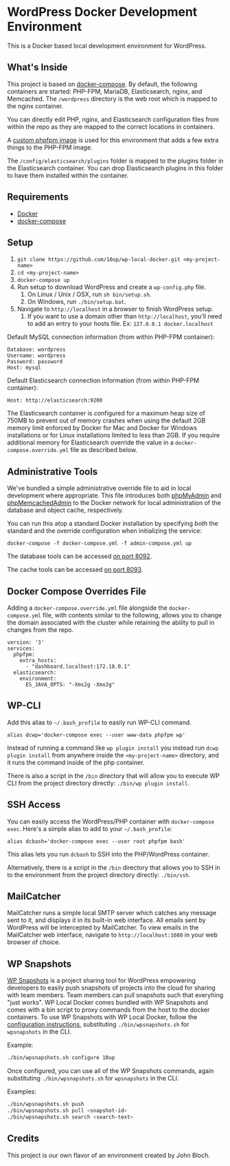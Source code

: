 # WordPress Docker Development Environment

This is a Docker based local development environment for WordPress.

## What's Inside

This project is based on [docker-compose](https://docs.docker.com/compose/). By default, the following containers are started: PHP-FPM, MariaDB, Elasticsearch, nginx, and Memcached. The `/wordpress` directory is the web root which is mapped to the nginx container.

You can directly edit PHP, nginx, and Elasticsearch configuration files from within the repo as they are mapped to the correct locations in containers.

A [custom phpfpm image](https://github.com/10up/phpfpm-image) is used for this environment that adds a few extra things to the PHP-FPM image.

The `/config/elasticsearch/plugins` folder is mapped to the plugins folder in the Elasticsearch container. You can drop Elasticsearch plugins in this folder to have them installed within the container.

## Requirements

* [Docker](https://www.docker.com/)
* [docker-compose](https://docs.docker.com/compose/)

## Setup

1. `git clone https://github.com/10up/wp-local-docker.git <my-project-name>`
1. `cd <my-project-name>`
1. `docker-compose up`
1. Run setup to download WordPress and create a `wp-config.php` file.
	1. On Linux / Unix / OSX, run `sh bin/setup.sh`.
	2. On Windows, run `./bin/setup.bat`.
1. Navigate to `http://localhost` in a browser to finish WordPress setup.
	1. If you want to use a domain other than `http://localhost`, you'll need to add an entry to your hosts file. Ex: `127.0.0.1 docker.localhost`

Default MySQL connection information (from within PHP-FPM container):

```
Database: wordpress
Username: wordpress
Password: password
Host: mysql
```

Default Elasticsearch connection information (from within PHP-FPM container):

```
Host: http://elasticsearch:9200
```

The Elasticsearch container is configured for a maximum heap size of 750MB to prevent out of memory crashes when using the default 2GB memory limit enforced by Docker for Mac and Docker for Windows installations or for Linux installations limited to less than 2GB. If you require additional memory for Elasticsearch override the value in a `docker-compose.override.yml` file as described below.

## Administrative Tools

We've bundled a simple administrative override file to aid in local development where appropriate. This file introduces both [phpMyAdmin](https://www.phpmyadmin.net/) and [phpMemcachedAdmin](https://github.com/elijaa/phpmemcachedadmin) to the Docker network for local administration of the database and object cache, respectively.

You can run this atop a standard Docker installation by specifying _both_ the standard and the override configuration when initializing the service:

```
docker-compose -f docker-compose.yml -f admin-compose.yml up
```

The database tools can be accessed [on port 8092](http://localhost:8092).

The cache tools can be accessed [on port 8093](http://localhost:8093).

## Docker Compose Overrides File

Adding a `docker-compose.override.yml` file alongside the `docker-compose.yml` file, with contents similar to
the following, allows you to change the domain associated with the cluster while retaining the ability to pull in changes from the repo.

```
version: '3'
services:
  phpfpm:
    extra_hosts:
      - "dashboard.localhost:172.18.0.1"
  elasticsearch:
    environment:
      ES_JAVA_OPTS: "-Xms2g -Xmx2g"
```

## WP-CLI

Add this alias to `~/.bash_profile` to easily run WP-CLI command.

```
alias dcwp='docker-compose exec --user www-data phpfpm wp'
```

Instead of running a command like `wp plugin install` you instead run `dcwp plugin install` from anywhere inside the
`<my-project-name>` directory, and it runs the command inside of the php container.

There is also a script in the `/bin` directory that will allow you to execute WP CLI from the project directory directly: `./bin/wp plugin install`.

## SSH Access

You can easily access the WordPress/PHP container with `docker-compose exec`. Here's a simple alias to add to your `~/.bash_profile`:

```
alias dcbash='docker-compose exec --user root phpfpm bash'
```

This alias lets you run `dcbash` to SSH into the PHP/WordPress container.

Alternatively, there is a script in the `/bin` directory that allows you to SSH in to the environment from the project directory directly: `./bin/ssh`.

## MailCatcher

MailCatcher runs a simple local SMTP server which catches any message sent to it, and displays it in its built-in web interface. All emails sent by WordPress will be intercepted by MailCatcher. To view emails in the MailCatcher web interface, navigate to `http://localhost:1080` in your web browser of choice.

## WP Snapshots

[WP Snapshots](https://github.com/10up/wpsnapshots) is a project sharing tool for WordPress empowering developers to easily push snapshots of projects into the cloud for sharing with team members. Team members can pull snapshots such that everyhing "just works".  WP Local Docker comes bundled with WP Snapshots and comes with a bin script to proxy commands from the host to the docker containers.  To use WP Snapshots with WP Local Docker, follow the [configuration instructions](https://github.com/10up/wpsnapshots#configure), substituting `./bin/wpsnapshots.sh` for `wpsnapshots` in the CLI.

Example:

```sh
./bin/wpsnapshots.sh configure 10up
```

Once configured, you can use all of the WP Snapshots commands, again substituting `./bin/wpsnapshots.sh` for `wpsnapshots` in the CLI.

Examples:

```sh
./bin/wpsnapshots.sh push
./bin/wpsnapshots.sh pull <snapshot-id>
./bin/wpsnapshots.sh search <search-text>
```

## Credits

This project is our own flavor of an environment created by John Bloch.
